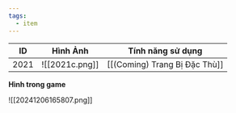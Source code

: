 ```yaml
---
tags:
  - item
---
```


| ID   | Hình Ảnh       | Tính năng sử dụng             |
| ---- | -------------- | ----------------------------- |
| 2021 | ![[2021c.png]] | [[(Coming) Trang Bị Đặc Thù]] |
**Hình trong game**

![[20241206165807.png]]

